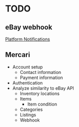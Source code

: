 # TODO

## eBay webhook

[Platform Notifications](https://developer.ebay.com/api-docs/static/platform-notifications-landing.html)

## Mercari

* Account setup
  * Contact information
  * Payment information
* Authentication
* Analyze similarity to eBay API
  * Inventory locations
  * Items
    * Item condition
  * Categories
  * Listings
  * Webhook
